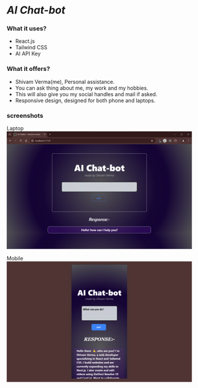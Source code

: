 # *AI Chat-bot*

### What it uses?
- React.js
- Tailwind CSS
- AI API Key

### What it offers?
- Shivam Verma(me), Personal assistance.
- You can ask thing about me, my work and my hobbies.
- This will also give you my social handles and mail if asked.
- Responsive design, designed for both phone and laptops.


### screenshots

Laptop
![Laptop](image.png)

Mobile
![Mobile](image-1.png)
